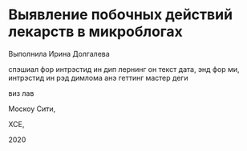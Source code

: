 # Выявление побочных действий лекарств в микроблогах

Выполнила Ирина Долгалева

спэшиал фор интрэстид ин дип лернинг он текст дата, энд фор ми, интрэстид ин рэд димлома анэ геттинг мастер деги

виз лав


Москоу Сити, 

ХСЕ,

2020
